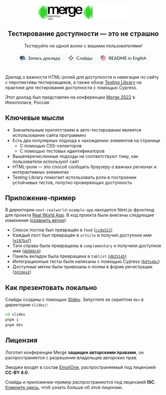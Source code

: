 <div align="center">
  <img src="./slides/public/merge-conference-logo.svg#gh-light-mode-only" alt="Конференция Merge, Иннополис, 2022" height="48" />
  <img src="./.github/readme-assets/merge-conference-logo-dark.svg#gh-dark-mode-only" alt="Конференция Merge, Иннополис, 2022" height="48" />
  
  ## Тестирование доступности — это не страшно
  
  _Тестируйте на одной волне с вашими пользователями!_
  
  <a href="https://youtu.be/t3goFFU-pJo">
    <img alt="Запись доклада" src="./.github/readme-assets/talk-ru.svg" height="36" /></a>
  <a href="https://illright.github.io/a11y-testing-is-not-scary/">
    <img alt="Слайды" src="https://github.com/illright/a11y-testing-is-not-scary/raw/main/.github/readme-assets/slides-ru.svg" height="36" /></a>
  <a href="./README.md">
    <img alt="README in English" src="./.github/readme-assets/readme-in-english.svg" height="36" /></a>
</div>

<br />

Доклад о важности HTML-ролей для доступности и навигации по сайту с перспективы тестировщиков, а также обзор [Testing Library](https://testing-library.com/) на практике для тестирования доступности с помощью Cypress.

Этот доклад был представлен на конференции [Merge 2022](https://mergeconf.ru/) в Иннополисе, Россия.

## Ключевые мысли

* Значительным препятствием в авто-тестировании является использование сайта программно
* Есть два популярных подхода к нахождению элементов на странице
  * С помощью CSS-селекторов
  * С помощью тестовых идентификаторов
* Вышеперечисленные подходы не соответствуют тому, как пользователи используют сайт
* HTML-роли — это способ сообщить браузеру о важных регионах и интерактивных элементах
* Testing Library помогает использовать роли в построении устойчивых тестов, попутно проверяющих доступность

## Приложение-пример

В директории `next-realworld-example-app` находится Next.js-фронтенд для проекта [Real World App](https://realworld.io/). В код проекта были внесены следующие изменения ([сравнить ветки](https://github.com/illright/next-realworld-example-app/compare/main...a11y)):

* Список постов был превращён в `feed` ([`ccda521`](https://github.com/illright/next-realworld-example-app/commit/ccda52106e7cec9208b1fa4d73dee88ee1b813b2))
* Каждый пост был превращён в `article` и получил доступное имя ([`e197baf`](https://github.com/illright/next-realworld-example-app/commit/e197baf8c7a66a62821d57c7a41de3980b02ee6d))
* Тэги справа были превращены в `complementary` и получили доступное имя ([`4b808c6`](https://github.com/illright/next-realworld-example-app/commit/4b808c670e96bd95d3d5ffc3a7f7c94a27b13612))
* Панель вкладок была превращена в `tablist` ([`d825145`](https://github.com/illright/next-realworld-example-app/commit/d825145b838cac08c5ca65723f71ca757bc000b6))
* Интеграционные тесты были написаны с помощью Cypress ([`6dfe4bc`](https://github.com/illright/next-realworld-example-app/commit/6dfe4bc1b85893be9859aec475c92b516201e75a))
* Доступные метки были привязаны к полям в форме регистрации ([`3d2dea2`](https://github.com/illright/next-realworld-example-app/commit/3d2dea2c918972df085bc8840099bb18ea452fdb))

## Как презентовать локально

Слайды созданы с помощью [Slidev](https://sli.dev). Запустите их скриптом `dev` в директории `slides/`:

```bash
cd slides
pnpm i
pnpm dev
```

## Лицензия

Логотип конференции Merge **защищен авторскими правами**, он распространяется с разрешения владельцев авторских прав.

Эмоджи входят в состав [EmojiOne](https://www.joypixels.com/), распространяемый под лицензией **CC-BY 4.0**.

Слайды и приложение-пример распространяются под лицензией **ISC**. [Кликните здесь](https://choosealicense.com/licenses/isc/), чтоб узнать больше об этой лицензии.

